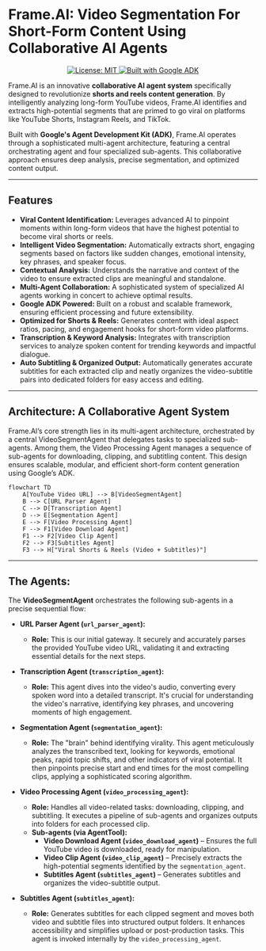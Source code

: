 # Frame.AI: Video Segmentation For Short-Form Content Using Collaborative AI Agents

<p align="center">
  <a href="https://opensource.org/licenses/MIT">
    <img src="https://img.shields.io/badge/License-MIT-yellow.svg" alt="License: MIT" />
  </a>
  <a href="https://ai.google.dev/docs/adk">
    <img src="https://img.shields.io/badge/Built%20with-Google%20ADK-blue.svg" alt="Built with Google ADK" />
  </a>
</p>

Frame.AI is an innovative **collaborative AI agent system** specifically designed to revolutionize **shorts and reels content generation**. By intelligently analyzing long-form YouTube videos, Frame.AI identifies and extracts high-potential segments that are primed to go viral on platforms like YouTube Shorts, Instagram Reels, and TikTok.

Built with **Google's Agent Development Kit (ADK)**, Frame.AI operates through a sophisticated multi-agent architecture, featuring a central orchestrating agent and four specialized sub-agents. This collaborative approach ensures deep analysis, precise segmentation, and optimized content output.

---

## Features

* **Viral Content Identification:** Leverages advanced AI to pinpoint moments within long-form videos that have the highest potential to become viral shorts or reels.
* **Intelligent Video Segmentation:** Automatically extracts short, engaging segments based on factors like sudden changes, emotional intensity, key phrases, and speaker focus.
* **Contextual Analysis:** Understands the narrative and context of the video to ensure extracted clips are meaningful and standalone.
* **Multi-Agent Collaboration:** A sophisticated system of specialized AI agents working in concert to achieve optimal results.
* **Google ADK Powered:** Built on a robust and scalable framework, ensuring efficient processing and future extensibility.
* **Optimized for Shorts & Reels:** Generates content with ideal aspect ratios, pacing, and engagement hooks for short-form video platforms.
* **Transcription & Keyword Analysis:** Integrates with transcription services to analyze spoken content for trending keywords and impactful dialogue.
* **Auto Subtitling & Organized Output:** Automatically generates accurate subtitles for each extracted clip and neatly organizes the video-subtitle pairs into dedicated folders for easy access and editing.

---

## Architecture: A Collaborative Agent System

Frame.AI’s core strength lies in its multi-agent architecture, orchestrated by a central VideoSegmentAgent that delegates tasks to specialized sub-agents. Among them, the Video Processing Agent manages a sequence of sub-agents for downloading, clipping, and subtitling content. This design ensures scalable, modular, and efficient short-form content generation using Google’s ADK.

```mermaid
flowchart TD
    A[YouTube Video URL] --> B[VideoSegmentAgent]
    B --> C[URL Parser Agent]
    C --> D[Transcription Agent]
    D --> E[Segmentation Agent]
    E --> F[Video Processing Agent]
    F --> F1[Video Download Agent]
    F1 --> F2[Video Clip Agent]
    F2 --> F3[Subtitles Agent]
    F3 --> H["Viral Shorts & Reels (Video + Subtitles)"]
```

---

## The Agents:

The **VideoSegmentAgent** orchestrates the following sub-agents in a precise sequential flow:

* **URL Parser Agent (`url_parser_agent`):**
    * **Role:** This is our initial gateway. It securely and accurately parses the provided YouTube video URL, validating it and extracting essential details for the next steps.

* **Transcription Agent (`transcription_agent`):**
    * **Role:** This agent dives into the video's audio, converting every spoken word into a detailed transcript. It's crucial for understanding the video's narrative, identifying key phrases, and uncovering moments of high engagement.

* **Segmentation Agent (`segmentation_agent`):**
    * **Role:** The "brain" behind identifying virality. This agent meticulously analyzes the transcribed text, looking for keywords, emotional peaks, rapid topic shifts, and other indicators of viral potential. It then pinpoints precise start and end times for the most compelling clips, applying a sophisticated scoring algorithm.
     
* **Video Processing Agent (`video_processing_agent`):**
    * **Role:** Handles all video-related tasks: downloading, clipping, and subtitling. It executes a pipeline of sub-agents and organizes outputs into folders for each processed clip.
    * **Sub-agents (via AgentTool):**
        * **Video Download Agent (`video_download_agent`)** – Ensures the full YouTube video is downloaded, ready for manipulation.
        * **Video Clip Agent (`video_clip_agent`)** – Precisely extracts the high-potential segments identified by the `segmentation_agent`.
        * **Subtitles Agent (`subtitles_agent`)** – Generates subtitles and organizes the video-subtitle output.

* **Subtitles Agent (`subtitles_agent`):**
    * **Role:** Generates subtitles for each clipped segment and moves both video and subtitle files into structured output folders. It enhances accessibility and simplifies upload or post-production tasks. This agent is invoked internally by the `video_processing_agent`.
